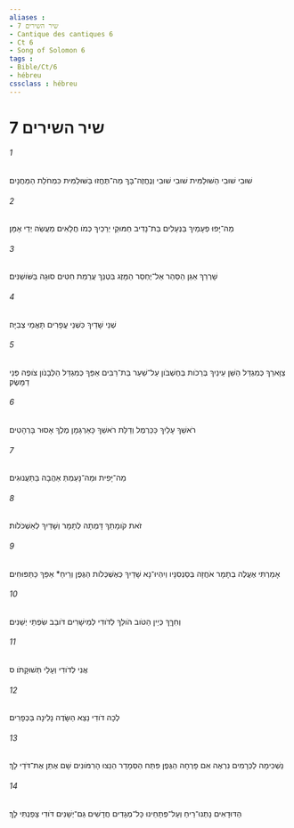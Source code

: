 ```yaml
---
aliases : 
- שיר השירים 7
- Cantique des cantiques 6
- Ct 6
- Song of Solomon 6
tags : 
- Bible/Ct/6
- hébreu
cssclass : hébreu
---
```


# שיר השירים 7

###### 1
שׁוּבִי שׁוּבִי הַשּׁוּלַמִּית שׁוּבִי שׁוּבִי וְנֶחֱזֶה־בָּךְ מַה־תֶּחֱזוּ בַּשּׁוּלַמִּית כִּמְחֹלַת הַמַּחֲנָיִם׃
###### 2
מַה־יָּפוּ פְעָמַיִךְ בַּנְּעָלִים בַּת־נָדִיב חַמּוּקֵי יְרֵכַיִךְ כְּמֹו חֲלָאִים מַעֲשֵׂה יְדֵי אָמָּן׃
###### 3
שָׁרְרֵךְ אַגַּן הַסַּהַר אַל־יֶחְסַר הַמָּזֶג בִּטְנֵךְ עֲרֵמַת חִטִּים סוּגָה בַּשֹּׁושַׁנִּים׃
###### 4
שְׁנֵי שָׁדַיִךְ כִּשְׁנֵי עֳפָרִים תָּאֳמֵי צְבִיָּה׃
###### 5
צַוָּארֵךְ כְּמִגְדַּל הַשֵּׁן עֵינַיִךְ בְּרֵכֹות בְּחֶשְׁבֹּון עַל־שַׁעַר בַּת־רַבִּים אַפֵּךְ כְּמִגְדַּל הַלְּבָנֹון צֹופֶה פְּנֵי דַמָּשֶׂק׃
###### 6
רֹאשֵׁךְ עָלַיִךְ כַּכַּרְמֶל וְדַלַּת רֹאשֵׁךְ כָּאַרְגָּמָן מֶלֶךְ אָסוּר בָּרְהָטִים׃
###### 7
מַה־יָּפִית וּמַה־נָּעַמְתְּ אַהֲבָה בַּתַּעֲנוּגִים׃
###### 8
זֹאת קֹומָתֵךְ דָּמְתָה לְתָמָר וְשָׁדַיִךְ לְאַשְׁכֹּלֹות׃
###### 9
אָמַרְתִּי אֶעֱלֶה בְתָמָר אֹחֲזָה בְּסַנְסִנָּיו וְיִהְיוּ־נָא שָׁדַיִךְ כְּאֶשְׁכְּלֹות הַגֶּפֶן וְרֵיחַ* אַפֵּךְ כַּתַּפּוּחִים׃
###### 10
וְחִךֵּךְ כְּיֵין הַטֹּוב הֹולֵךְ לְדֹודִי לְמֵישָׁרִים דֹּובֵב שִׂפְתֵי יְשֵׁנִים׃
###### 11
אֲנִי לְדֹודִי וְעָלַי תְּשׁוּקָתֹו׃ ס
###### 12
לְכָה דֹודִי נֵצֵא הַשָּׂדֶה נָלִינָה בַּכְּפָרִים׃
###### 13
נַשְׁכִּימָה לַכְּרָמִים נִרְאֶה אִם פָּרְחָה הַגֶּפֶן פִּתַּח הַסְּמָדַר הֵנֵצוּ הָרִמֹּונִים שָׁם אֶתֵּן אֶת־דֹּדַי לָךְ׃
###### 14
הַדּוּדָאִים נָתְנוּ־רֵיחַ וְעַל־פְּתָחֵינוּ כָּל־מְגָדִים חֲדָשִׁים גַּם־יְשָׁנִים דֹּודִי צָפַנְתִּי לָךְ׃
